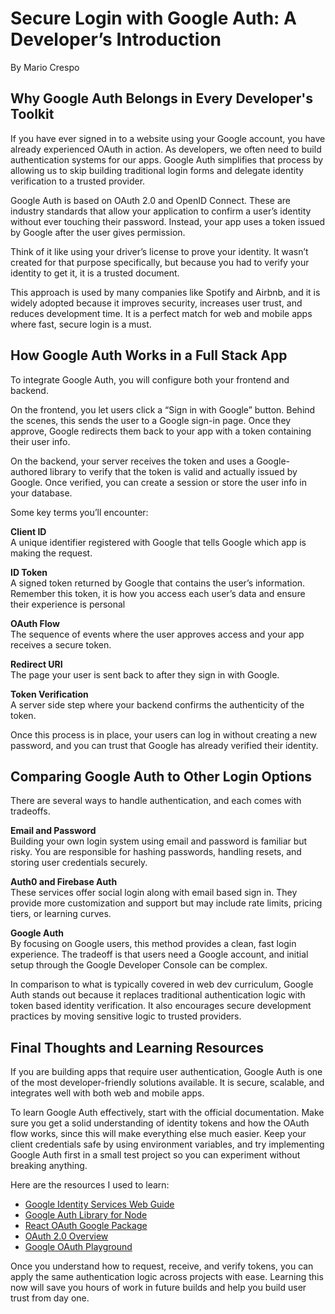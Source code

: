 # Secure Login with Google Auth: A Developer’s Introduction  
By Mario Crespo

## Why Google Auth Belongs in Every Developer's Toolkit

If you have ever signed in to a website using your Google account, you have already experienced OAuth in action. As developers, we often need to build authentication systems for our apps. Google Auth simplifies that process by allowing us to skip building traditional login forms and delegate identity verification to a trusted provider.

Google Auth is based on OAuth 2.0 and OpenID Connect. These are industry standards that allow your application to confirm a user’s identity without ever touching their password. Instead, your app uses a token issued by Google after the user gives permission.

Think of it like using your driver’s license to prove your identity. It wasn’t created for that purpose specifically, but because you had to verify your identity to get it, it is a trusted document.

This approach is used by many companies like Spotify and Airbnb, and it is widely adopted because it improves security, increases user trust, and reduces development time. It is a perfect match for web and mobile apps where fast, secure login is a must.

## How Google Auth Works in a Full Stack App

To integrate Google Auth, you will configure both your frontend and backend.

On the frontend, you let users click a “Sign in with Google” button. Behind the scenes, this sends the user to a Google sign-in page. Once they approve, Google redirects them back to your app with a token containing their user info.

On the backend, your server receives the token and uses a Google-authored library to verify that the token is valid and actually issued by Google. Once verified, you can create a session or store the user info in your database.

Some key terms you’ll encounter:

**Client ID**  
A unique identifier registered with Google that tells Google which app is making the request.

**ID Token**  
A signed token returned by Google that contains the user’s information. Remember this token, it is how you access each user’s data and ensure their experience is personal

**OAuth Flow**  
The sequence of events where the user approves access and your app receives a secure token.

**Redirect URI**  
The page your user is sent back to after they sign in with Google.

**Token Verification**  
A server side step where your backend confirms the authenticity of the token.

Once this process is in place, your users can log in without creating a new password, and you can trust that Google has already verified their identity.

## Comparing Google Auth to Other Login Options

There are several ways to handle authentication, and each comes with tradeoffs.

**Email and Password**  
Building your own login system using email and password is familiar but risky. You are responsible for hashing passwords, handling resets, and storing user credentials securely.

**Auth0 and Firebase Auth**  
These services offer social login along with email based sign in. They provide more customization and support but may include rate limits, pricing tiers, or learning curves.

**Google Auth**  
By focusing on Google users, this method provides a clean, fast login experience. The tradeoff is that users need a Google account, and initial setup through the Google Developer Console can be complex.

In comparison to what is typically covered in web dev curriculum, Google Auth stands out because it replaces traditional authentication logic with token based identity verification. It also encourages secure development practices by moving sensitive logic to trusted providers.

## Final Thoughts and Learning Resources

If you are building apps that require user authentication, Google Auth is one of the most developer-friendly solutions available. It is secure, scalable, and integrates well with both web and mobile apps.

To learn Google Auth effectively, start with the official documentation. Make sure you get a solid understanding of identity tokens and how the OAuth flow works, since this will make everything else much easier. Keep your client credentials safe by using environment variables, and try implementing Google Auth first in a small test project so you can experiment without breaking anything.

Here are the resources I used to learn:

- [Google Identity Services Web Guide](https://developers.google.com/identity/gsi/web)  
- [Google Auth Library for Node](https://github.com/googleapis/google-auth-library-nodejs)  
- [React OAuth Google Package](https://www.npmjs.com/package/react-oauth-google)  
- [OAuth 2.0 Overview](https://oauth.net/2/)  
- [Google OAuth Playground](https://developers.google.com/oauthplayground)

Once you understand how to request, receive, and verify tokens, you can apply the same authentication logic across projects with ease. Learning this now will save you hours of work in future builds and help you build user trust from day one.
